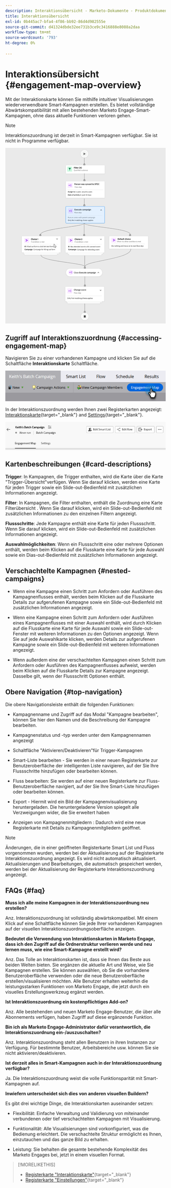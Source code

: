 ```yaml
---
description: Interaktionsübersicht - Marketo-Dokumente - Produktdokumentation
title: Interaktionsübersicht
exl-id: 0b445ac7-bfa4-4f86-bb92-86d4d982555e
source-git-commit: d41324dbde32ee731b3ce9c3416888e8088a2daa
workflow-type: tm+mt
source-wordcount: '793'
ht-degree: 0%

---
```


# Interaktionsübersicht {#engagement-map-overview}

Mit der Interaktionskarte können Sie mithilfe intuitiver Visualisierungen wiederverwendbare Smart-Kampagnen erstellen. Es bietet vollständige Abwärtskompatibilität mit allen bestehenden Marketo Engage-Smart-Kampagnen, ohne dass aktuelle Funktionen verloren gehen.

>[!NOTE]
>
>Interaktionszuordnung ist derzeit in Smart-Kampagnen verfügbar. Sie ist nicht in Programme verfügbar.

![](assets/engagement-map-overview-1.png)

## Zugriff auf Interaktionszuordnung {#accessing-engagement-map}

Navigieren Sie zu einer vorhandenen Kampagne und klicken Sie auf die Schaltfläche **Interaktionskarte** Schaltfläche.

![](assets/engagement-map-overview-2.png)

In der Interaktionszuordnung werden Ihnen zwei Registerkarten angezeigt: [Interaktionskarte](/help/marketo/product-docs/core-marketo-concepts/engagement-map/engagement-map-tab.md){target="_blank"} and [Settings](/help/marketo/product-docs/core-marketo-concepts/engagement-map/settings-tab.md){target="_blank"}.

![](assets/engagement-map-overview-3.png)

## Kartenbeschreibungen {#card-descriptions}

**Trigger**: In Kampagnen, die Trigger enthalten, wird die Karte über die Karte &quot;Trigger-Übersicht&quot;verfügen. Wenn Sie darauf klicken, werden eine Karte für jeden Trigger sowie ein Slide-out-Bedienfeld mit zusätzlichen Informationen angezeigt.

**Filter**: In Kampagnen, die Filter enthalten, enthält die Zuordnung eine Karte Filterübersicht . Wenn Sie darauf klicken, wird ein Slide-out-Bedienfeld mit zusätzlichen Informationen zu den einzelnen Filtern angezeigt.

**Flussschritte**: Jede Kampagne enthält eine Karte für jeden Flussschritt. Wenn Sie darauf klicken, wird ein Slide-out-Bedienfeld mit zusätzlichen Informationen angezeigt.

**Auswahlmöglichkeiten**: Wenn ein Flussschritt eine oder mehrere Optionen enthält, werden beim Klicken auf die Flusskarte eine Karte für jede Auswahl sowie ein Dias-out-Bedienfeld mit zusätzlichen Informationen angezeigt.

## Verschachtelte Kampagnen {#nested-campaigns}

* Wenn eine Kampagne einen Schritt zum Anfordern oder Ausführen des Kampagnenflusses enthält, werden beim Klicken auf die Flusskarte Details zur aufgerufenen Kampagne sowie ein Slide-out-Bedienfeld mit zusätzlichen Informationen angezeigt.

* Wenn eine Kampagne einen Schritt zum Anfordern oder Ausführen eines Kampagnenflusses mit einer Auswahl enthält, wird durch Klicken auf die Flusskarte eine Karte für jede Auswahl sowie ein Slide-out-Fenster mit weiteren Informationen zu den Optionen angezeigt. Wenn Sie auf jede Auswahlkarte klicken, werden Details zur aufgerufenen Kampagne sowie ein Slide-out-Bedienfeld mit weiteren Informationen angezeigt.

* Wenn außerdem eine der verschachtelten Kampagnen einen Schritt zum Anfordern oder Ausführen des Kampagnenflusses aufweist, werden beim Klicken auf die Flusskarte Details zur Kampagne angezeigt. Dasselbe gilt, wenn der Flussschritt Optionen enthält.

## Obere Navigation {#top-navigation}

Die obere Navigationsleiste enthält die folgenden Funktionen:

* Kampagnenname und Zugriff auf das Modal &quot;Kampagne bearbeiten&quot;, können Sie hier den Namen und die Beschreibung der Kampagne bearbeiten.

* Kampagnenstatus und -typ werden unter dem Kampagnennamen angezeigt

* Schaltfläche &quot;Aktivieren/Deaktivieren&quot;für Trigger-Kampagnen

* Smart-Liste bearbeiten - Sie werden in einer neuen Registerkarte zur Benutzeroberfläche der intelligenten Liste navigieren, auf der Sie Ihre Flussschritte hinzufügen oder bearbeiten können.

* Fluss bearbeiten: Sie werden auf einer neuen Registerkarte zur Fluss-Benutzeroberfläche navigiert, auf der Sie Ihre Smart-Liste hinzufügen oder bearbeiten können.

* Export - Hiermit wird ein Bild der Kampagnenvisualisierung heruntergeladen. Die heruntergeladene Version spiegelt alle Verzweigungen wider, die Sie erweitert haben

* Anzeigen von Kampagnenmitgliedern : Dadurch wird eine neue Registerkarte mit Details zu Kampagnenmitgliedern geöffnet.

>[!NOTE]
>
>Änderungen, die in einer geöffneten Registerkarte Smart List und Fluss vorgenommen wurden, werden bei der Aktualisierung auf der Registerkarte Interaktionszuordnung angezeigt. Es wird nicht automatisch aktualisiert. Aktualisierungen und Bearbeitungen, die automatisch gespeichert werden, werden bei der Aktualisierung der Registerkarte Interaktionszuordnung angezeigt.

## FAQs {#faq}

**Muss ich alle meine Kampagnen in der Interaktionszuordnung neu erstellen?**

Anz. Interaktionszuordnung ist vollständig abwärtskompatibel. Mit einem Klick auf eine Schaltfläche können Sie jede Ihrer vorhandenen Kampagnen auf der visuellen Interaktionszuordnungsoberfläche anzeigen.

**Bedeutet die Verwendung von Interaktionskarten in Marketo Engage, dass ich den Zugriff auf die Ordnerstruktur verlieren werde und neu lernen muss, wie eine Smart-Kampagne erstellt wird?**

Anz. Das Tolle an Interaktionskarten ist, dass sie Ihnen das Beste aus beiden Welten bieten. Sie ergänzen die aktuelle Art und Weise, wie Sie Kampagnen erstellen. Sie können auswählen, ob Sie die vorhandene Benutzeroberfläche verwenden oder die neue Benutzeroberfläche erstellen/visualisieren möchten. Alle Benutzer erhalten weiterhin die leistungsstarken Funktionen von Marketo Engage, die jetzt durch ein visuelles Erstellungswerkzeug ergänzt werden.

**Ist Interaktionszuordnung ein kostenpflichtiges Add-on?**

Anz. Alle bestehenden und neuen Marketo Engage-Benutzer, die über alle Abonnements verfügen, haben Zugriff auf diese ergänzende Funktion.

**Bin ich als Marketo Engage-Administrator dafür verantwortlich, die Interaktionszuordnung ein-/auszuschalten?**

Anz. Interaktionszuordnung steht allen Benutzern in ihren Instanzen zur Verfügung. Für bestimmte Benutzer, Arbeitsbereiche usw. können Sie sie nicht aktivieren/deaktivieren.

**Ist derzeit alles in Smart-Kampagnen auch in der Interaktionszuordnung verfügbar?**

Ja. Die Interaktionszuordnung weist die volle Funktionsparität mit Smart-Kampagnen auf.

**Inwiefern unterscheidet sich dies von anderen visuellen Buildern?**

Es gibt drei wichtige Dinge, die Interaktionskarten auseinander setzen:

* Flexibilität: Einfache Verwaltung und Validierung von miteinander verbundenen oder tief verschachtelten Kampagnen mit Visualisierung.

* Funktionalität: Alle Visualisierungen sind vorkonfiguriert, was die Bedienung erleichtert. Die verschachtelte Struktur ermöglicht es Ihnen, einzutauchen und das ganze Bild zu erhalten.

* Leistung: Sie behalten die gesamte bestehende Komplexität des Marketo Engages bei, jetzt in einem visuellen Format.

>[!MORELIKETHIS]
>
>* [Registerkarte &quot;Interaktionskarte&quot;](/help/marketo/product-docs/core-marketo-concepts/engagement-map/engagement-map-tab.md){target="_blank"}
>* [Registerkarte &quot;Einstellungen&quot;](/help/marketo/product-docs/core-marketo-concepts/engagement-map/settings-tab.md){target="_blank"}
